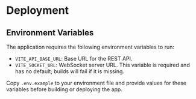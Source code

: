 # Deployment

## Environment Variables

The application requires the following environment variables to run:

- `VITE_API_BASE_URL`: Base URL for the REST API.
- `VITE_SOCKET_URL`: WebSocket server URL. This variable is required and has no default; builds will fail if it is missing.

Copy `.env.example` to your environment file and provide values for these variables before building or deploying the app.
